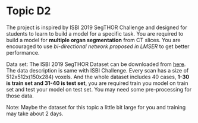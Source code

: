 # Topic D2

The project is inspired by ISBI 2019 SegTHOR Challenge and designed for students to learn to build a model for a specific task. You are required to build a model for **multiple organ segmentation** from CT slices. You are encouraged to use *bi-directional network proposed in LMSER* to get better performance.

Data set: The ISBI 2019 SegTHOR Dataset can be downloaded from [here](https://jbox.sjtu.edu.cn/l/noXQob). The data description is same with ISBI Challenge. Every scan has a size of 512x512x(150x284) voxels. And the whole dataset includes 40 cases, **1-30 is train set and 31-40 is test set**, you are required train you model on train set and test your model on test set. You may need some pre-processing for those data.

Note: Maybe the dataset for this topic a little bit large for you and training may take
about 2 days.
